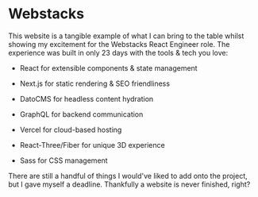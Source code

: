 # Webstacks

This website is a tangible example of what I can bring to the table whilst showing my excitement for the Webstacks React Engineer role. The experience was built in only 23 days with the tools & tech you love:



- React for extensible components & state management

- Next.js for static rendering & SEO friendliness

- DatoCMS for headless content hydration

- GraphQL for backend communication

- Vercel for cloud-based hosting

- React-Three/Fiber for unique 3D experience

- Sass for CSS management

There are still a handful of things I would've liked to add onto the project, but I gave myself a deadline. Thankfully a website is never finished, right?
